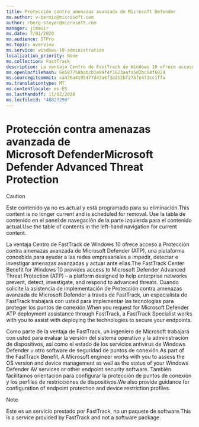 ```yaml
---
title: Protección contra amenazas avanzada de Microsoft Defender
ms.author: v-bermic@microsoft.com
author: rberg-steyer@microsoft.com
manager: jimmuir
ms.date: 7/01/2020
ms.audience: ITPro
ms.topic: overview
ms.service: windows-10-administration
localization_priority: None
ms.collection: FastTrack
description: La ventaja Centro de FastTrack de Windows 10 ofrece acceso a la protección contra amenazas avanzada de Microsoft Defender (ATP), un nuevo servicio concebido para ayudar a las redes empresariales a impedir, detectar e investigar amenazas avanzadas y actuar ante ellas.
ms.openlocfilehash: 6e587758babcb1e99f4f3623aafa5d2bc54f6924
ms.sourcegitcommit: ca476a4195477d43a6f3a212bf27bfe473cc1ffa
ms.translationtype: MT
ms.contentlocale: es-ES
ms.lasthandoff: 11/02/2020
ms.locfileid: "48827290"
---
```

# <a name="microsoft-defender-advanced-threat-protection"></a><span data-ttu-id="ba87b-103">Protección contra amenazas avanzada de Microsoft Defender</span><span class="sxs-lookup"><span data-stu-id="ba87b-103">Microsoft Defender Advanced Threat Protection</span></span>

> [!CAUTION]
> <span data-ttu-id="ba87b-104">Este contenido ya no es actual y está programado para su eliminación.</span><span class="sxs-lookup"><span data-stu-id="ba87b-104">This content is no longer current and is scheduled for removal.</span></span> <span data-ttu-id="ba87b-105">Use la tabla de contenido en el panel de navegación de la parte izquierda para el contenido actual.</span><span class="sxs-lookup"><span data-stu-id="ba87b-105">Use the table of contents in the left-hand navigation for current content.</span></span>

<span data-ttu-id="ba87b-106">La ventaja Centro de FastTrack de Windows 10 ofrece acceso a Protección contra amenazas avanzada de Microsoft Defender (ATP), una plataforma concebida para ayudar a las redes empresariales a impedir, detectar e investigar amenazas avanzadas y actuar ante ellas.</span><span class="sxs-lookup"><span data-stu-id="ba87b-106">The FastTrack Center Benefit for Windows 10 provides access to Microsoft Defender Advanced Threat Protection (ATP) – a platform designed to help enterprise networks prevent, detect, investigate, and respond to advanced threats.</span></span> <span data-ttu-id="ba87b-107">Cuando solicite la asistencia de implementación de Protección contra amenazas avanzada de Microsoft Defender a través de FastTrack, un especialista de FastTrack trabajará con usted para implementar las tecnologías para proteger los puntos de conexión.</span><span class="sxs-lookup"><span data-stu-id="ba87b-107">When you request for Microsoft Defender ATP deployment assistance through FastTrack, a FastTrack Specialist works with you to assist with deploying the technologies to secure your endpoints.</span></span>

<span data-ttu-id="ba87b-108">Como parte de la ventaja de FastTrack, un ingeniero de Microsoft trabajará con usted para evaluar la versión del sistema operativo y la administración de dispositivos, así como el estado de los servicios antivirus de Windows Defender u otro software de seguridad de puntos de conexión.</span><span class="sxs-lookup"><span data-stu-id="ba87b-108">As part of the FastTrack Benefit, A Microsoft engineer works with you to assess the OS version and device management as well as the status of your Windows Defender AV services or other endpoint security software.</span></span> <span data-ttu-id="ba87b-109">También facilitamos orientación para configurar la protección de puntos de conexión y los perfiles de restricciones de dispositivos.</span><span class="sxs-lookup"><span data-stu-id="ba87b-109">We also provide guidance for configuration of endpoint protection and device restriction profiles.</span></span>  

> [!NOTE]
> <span data-ttu-id="ba87b-110">Este es un servicio prestado por FastTrack, no un paquete de software.</span><span class="sxs-lookup"><span data-stu-id="ba87b-110">This is a service provided by FastTrack and not a software package.</span></span> 

